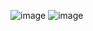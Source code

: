 ![image](https://github.com/user-attachments/assets/3ddbec60-77d9-410b-96d6-399a9cf64279)
![image](https://github.com/user-attachments/assets/8bdde670-105c-41b3-beda-2532ca3dfa54)

